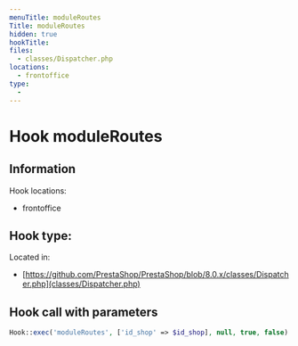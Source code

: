 ```yaml
---
menuTitle: moduleRoutes
Title: moduleRoutes
hidden: true
hookTitle: 
files:
  - classes/Dispatcher.php
locations:
  - frontoffice
type:
  - 
---
```


# Hook moduleRoutes

## Information

Hook locations: 
  - frontoffice

Hook type: 
  - 

Located in: 
  - [https://github.com/PrestaShop/PrestaShop/blob/8.0.x/classes/Dispatcher.php](classes/Dispatcher.php)

## Hook call with parameters

```php
Hook::exec('moduleRoutes', ['id_shop' => $id_shop], null, true, false)
```